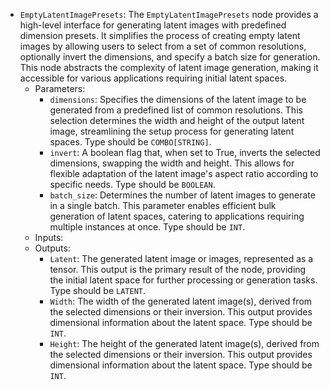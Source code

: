 - `EmptyLatentImagePresets`: The `EmptyLatentImagePresets` node provides a high-level interface for generating latent images with predefined dimension presets. It simplifies the process of creating empty latent images by allowing users to select from a set of common resolutions, optionally invert the dimensions, and specify a batch size for generation. This node abstracts the complexity of latent image generation, making it accessible for various applications requiring initial latent spaces.
    - Parameters:
        - `dimensions`: Specifies the dimensions of the latent image to be generated from a predefined list of common resolutions. This selection determines the width and height of the output latent image, streamlining the setup process for generating latent spaces. Type should be `COMBO[STRING]`.
        - `invert`: A boolean flag that, when set to True, inverts the selected dimensions, swapping the width and height. This allows for flexible adaptation of the latent image's aspect ratio according to specific needs. Type should be `BOOLEAN`.
        - `batch_size`: Determines the number of latent images to generate in a single batch. This parameter enables efficient bulk generation of latent spaces, catering to applications requiring multiple instances at once. Type should be `INT`.
    - Inputs:
    - Outputs:
        - `Latent`: The generated latent image or images, represented as a tensor. This output is the primary result of the node, providing the initial latent space for further processing or generation tasks. Type should be `LATENT`.
        - `Width`: The width of the generated latent image(s), derived from the selected dimensions or their inversion. This output provides dimensional information about the latent space. Type should be `INT`.
        - `Height`: The height of the generated latent image(s), derived from the selected dimensions or their inversion. This output provides dimensional information about the latent space. Type should be `INT`.
